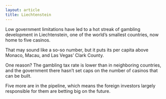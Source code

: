 ```yaml
---
layout: article
title: Liechtenstein
---
```


Low government limitations have led to a hot streak of gambling development in Liechtenstein, one of the world’s smallest countries, now home to five casinos.

That may sound like a so-so number, but it puts its per capita above Monaco, Macau, and Las Vegas’ Clark County.

One reason? The gambling tax rate is lower than in neighboring countries, and the government there hasn’t set caps on the number of casinos that can be built.

Five more are in the pipeline, which means the foreign investors largely responsible for them are betting big on the future.

